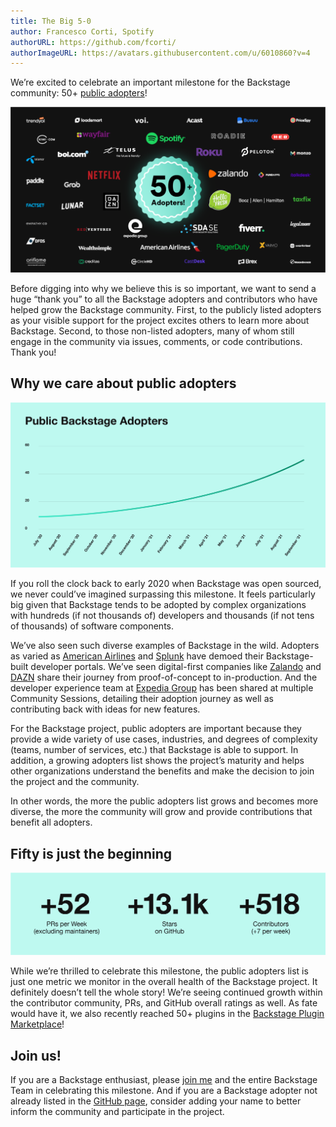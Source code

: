 ```yaml
---
title: The Big 5-0
author: Francesco Corti, Spotify
authorURL: https://github.com/fcorti/
authorImageURL: https://avatars.githubusercontent.com/u/6010860?v=4
---
```


We’re excited to celebrate an important milestone for the Backstage community: 50+ [public adopters](https://github.com/backstage/backstage/blob/master/ADOPTERS.md)!

![Celebrating all of Backstage’s 50+ adopters.](assets/21-09-30/50-public-adopters.png)

Before digging into why we believe this is so important, we want to send a huge “thank you” to all the Backstage adopters and contributors who have helped grow the Backstage community. First, to the publicly listed adopters as your visible support for the project excites others to learn more about Backstage. Second, to those non-listed adopters, many of whom still engage in the community via issues, comments, or code contributions. Thank you!

<!--truncate-->

## Why we care about public adopters

![The pace of public adoption has accelerated over the last year](assets/21-09-30/public-backstage-adopters.png)

If you roll the clock back to early 2020 when Backstage was open sourced, we never could’ve imagined surpassing this milestone. It feels particularly big given that Backstage tends to be adopted by complex organizations with hundreds (if not thousands of) developers and thousands (if not tens of thousands) of software components.

We’ve also seen such diverse examples of Backstage in the wild. Adopters as varied as [American Airlines][am] and [Splunk][sp] have demoed their Backstage-built developer portals. We’ve seen digital-first companies like [Zalando][za] and [DAZN][da] share their journey from proof-of-concept to in-production. And the developer experience team at [Expedia Group][ex] has been shared at multiple Community Sessions, detailing their adoption journey as well as contributing back with ideas for new features.

For the Backstage project, public adopters are important because they provide a wide variety of use cases, industries, and degrees of complexity (teams, number of services, etc.) that Backstage is able to support. In addition, a growing adopters list shows the project’s maturity and helps other organizations understand the benefits and make the decision to join the project and the community.

In other words, the more the public adopters list grows and becomes more diverse, the more the community will grow and provide contributions that benefit all adopters.

## Fifty is just the beginning

![Backstage is growing: 52+ pull requests per week, excluding maintainers. Over 13,000 stars on GitHub. 518 total contributors, with about 7+ new contributors per week.](assets/21-09-30/backstage-stats.png)

While we’re thrilled to celebrate this milestone, the public adopters list is just one metric we monitor in the overall health of the Backstage project. It definitely doesn’t tell the whole story! We’re seeing continued growth within the contributor community, PRs, and GitHub overall ratings as well. As fate would have it, we also recently reached 50+ plugins in the [Backstage Plugin Marketplace][plugins]!

## Join us!

If you are a Backstage enthusiast, please [join me][news] and the entire Backstage Team in celebrating this milestone. And if you are a Backstage adopter not already listed in the [GitHub page][gh], consider adding your name to better inform the community and participate in the project.

[am]: https://backstage.spotify.com/blog/adopter-spotlight/american-airlines-runway/
[sp]: https://backstage.spotify.com/blog/community-session/splunk-pink-phonebook/
[za]: https://youtu.be/6sg5uMCLxTA
[da]: https://medium.com/dazn-tech/developer-experience-dx-at-dazn-e6de9a0208d2
[ex]: https://backstage.spotify.com/blog/community-session/firehydrant-expedia-loblaw/
[plugins]: https://backstage.io/plugins
[news]: https://info.backstage.spotify.com/newsletter_subscribe
[gh]: https://github.com/backstage/backstage/blob/master/ADOPTERS.md
